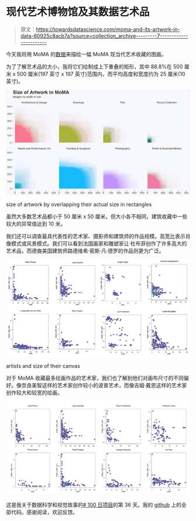 # 现代艺术博物馆及其数据艺术品

> 原文：<https://towardsdatascience.com/moma-and-its-artwork-in-data-60925c8acb7a?source=collection_archive---------7----------------------->

今天我将用 MoMA 的[数据](https://www.kaggle.com/momanyc/museum-collection/kernels)来描绘一幅 MoMA 现当代艺术收藏的图画。

为了了解艺术品的大小，我将它们绘制成上下重叠的矩形，其中 88.8%在 500 厘米 x 500 厘米(197 英寸 x 197 英寸)范围内，而平均高度和宽度约为 25 厘米(10 英寸)。

![](img/41ced7841066cef298bc2b9825a520a9.png)

size of artwork by overlapping their actual size in rectangles

虽然大多数艺术品都小于 50 厘米 x 50 厘米，但大小各不相同，建筑收藏中一些较大的异常值达到 10 米。

我们还可以调查最具代表性的艺术家、摄影师和建筑师的作品规模。高宽比表示肖像模式或风景模式。我们可以看到法国画家和雕塑家让·杜布菲创作了许多高大的艺术品，而德裔美国建筑师路德维希·密斯·凡·德罗的作品则更为广泛。

![](img/abd252a8e19235adba709452b7379a1b.png)

artists and size of their canvas

对于 MoMA 收藏最多绘画作品的艺术家，我们也了解到他们对画布尺寸的不同偏好。像奈良美智这样的艺术家创作较小的波普艺术，而像吉姆·戴恩这样的艺术家创作较大和较宽的绘画。

![](img/b8f5f49a13c7b5a13087086ff5cb0068.png)

这是我关于数据科学和视觉故事的[# 100 日项目](https://medium.com/@yanhann10)的第 36 天。我的 [github](https://github.com/yanhann10/opendata_viz) 上的全部代码。感谢阅读，欢迎反馈。
